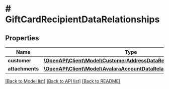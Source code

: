 # # GiftCardRecipientDataRelationships

## Properties

Name | Type | Description | Notes
------------ | ------------- | ------------- | -------------
**customer** | [**\OpenAPI\Client\Model\CustomerAddressDataRelationshipsCustomer**](CustomerAddressDataRelationshipsCustomer.md) |  | [optional]
**attachments** | [**\OpenAPI\Client\Model\AvalaraAccountDataRelationshipsAttachments**](AvalaraAccountDataRelationshipsAttachments.md) |  | [optional]

[[Back to Model list]](../../README.md#models) [[Back to API list]](../../README.md#endpoints) [[Back to README]](../../README.md)
